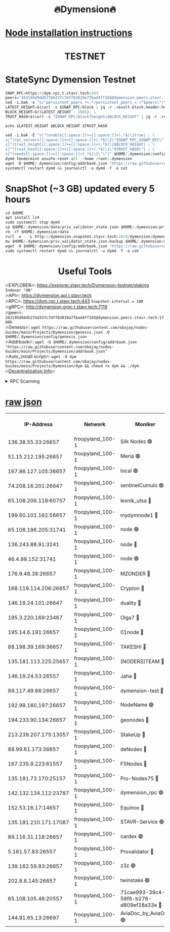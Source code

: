 <h1 align="center"> 🔥Dymension🔥</h1>

[Node installation instructions](https://github.com/obajay/nodes-Guides/tree/main/Projects/Dymension)
=

<h1 align="center"> TESTNET</h1>

# StateSync Dymension Testnet
```python
SNAP_RPC=https://dym.rpc.t.stavr.tech:443
peers="263195d9dd5274d337c7dff03019a7fbad4ff165@dymension.peers.stavr.tech:17086"
sed -i.bak -e "s/^persistent_peers *=.*/persistent_peers = \"$peers\"/" $HOME/.dymension/config/config.toml
LATEST_HEIGHT=$(curl -s $SNAP_RPC/block | jq -r .result.block.header.height); \
BLOCK_HEIGHT=$((LATEST_HEIGHT - 100)); \
TRUST_HASH=$(curl -s "$SNAP_RPC/block?height=$BLOCK_HEIGHT" | jq -r .result.block_id.hash)

echo $LATEST_HEIGHT $BLOCK_HEIGHT $TRUST_HASH

sed -i.bak -E "s|^(enable[[:space:]]+=[[:space:]]+).*$|\1true| ; \
s|^(rpc_servers[[:space:]]+=[[:space:]]+).*$|\1\"$SNAP_RPC,$SNAP_RPC\"| ; \
s|^(trust_height[[:space:]]+=[[:space:]]+).*$|\1$BLOCK_HEIGHT| ; \
s|^(trust_hash[[:space:]]+=[[:space:]]+).*$|\1\"$TRUST_HASH\"| ; \
s|^(seeds[[:space:]]+=[[:space:]]+).*$|\1\"\"|" $HOME/.dymension/config/config.toml
dymd tendermint unsafe-reset-all --home /root/.dymension
wget -O $HOME/.dymension/config/addrbook.json "https://raw.githubusercontent.com/obajay/nodes-Guides/main/Projects/Dymension/addrbook.json"
systemctl restart dymd && journalctl -u dymd -f -o cat

```
# SnapShot (~3 GB) updated every 5 hours
```python
cd $HOME
apt install lz4
sudo systemctl stop dymd
cp $HOME/.dymension/data/priv_validator_state.json $HOME/.dymension/priv_validator_state.json.backup
rm -rf $HOME/.dymension/data
curl -o - -L http://dymension.snapshot.stavr.tech:1019/dymension/dymension-snap.tar.lz4 | lz4 -c -d - | tar -x -C $HOME/.dymension --strip-components 2
mv $HOME/.dymension/priv_validator_state.json.backup $HOME/.dymension/data/priv_validator_state.json
wget -O $HOME/.dymension/config/addrbook.json "https://raw.githubusercontent.com/obajay/nodes-Guides/main/Projects/Dymension/addrbook.json"
sudo systemctl restart dymd && journalctl -u dymd -f -o cat
```

 <h1 align="center"> Useful Tools</h1>

🔥EXPLORER🔥:     https://explorer.stavr.tech/Dymension-testnet/staking        `Indexer "ON"` \
🔥API🔥:          https://dymension.api.t.stavr.tech \
🔥RPC🔥:          https://dym.rpc.t.stavr.tech:443                  `Snapshot-interval = 100` \
🔥gRPC🔥:         http://dymension.grpc.t.stavr.tech:7119 \
🔥peer🔥:         `263195d9dd5274d337c7dff03019a7fbad4ff165@dymension.peers.stavr.tech:17086` \
🔥Genesis🔥:     ```wget https://raw.githubusercontent.com/obajay/nodes-Guides/main/Projects/Dymension/genesis.json -O $HOME/.dymension/config/genesis.json``` \
🔥Addrbook🔥:    ```wget -O $HOME/.dymension/config/addrbook.json "https://raw.githubusercontent.com/obajay/nodes-Guides/main/Projects/Dymension/addrbook.json"``` \
🔥Auto_install script🔥: ```wget -O dym https://raw.githubusercontent.com/obajay/nodes-Guides/main/Projects/Dymension/dym && chmod +x dym && ./dym``` \
🔥[Decentralization Info](https://github.com/obajay/StateSync-snapshots/tree/main/Projects/Dymension/Decentralization)🔥


<details>
<summary>RPC Scanning</summary>

<h2 align="center"> We scan nodes in real time every 4 hours. And we provide the final result of RPC endpoints.
We cannot influence the operation of these nodes in any way. </h2>


```python
If Voting Power is higher than 0 --> then the Node is a validator of the network and may be subject to attack and be a potential threat to the chain.
```
```python
We marked such validators with a red symbol
```

</details>

[raw json](https://rpc-check.dymt.stavr.tech/dymt/rpc-dymt-result.json)
=


<table><tr><th>IP-Address</th><th>Network</th><th>Moniker</th><th>Latest Block Height</th><th>Earliest Block Height</th><th>Catching Up</th><th>Tx Index</th><th>Voting Power</th><th>Scan Time</th></tr><tr><td>136.38.55.33:26657</td><td>froopyland_100-1</td><td>Silk Nodes 🟢</td><td>2411266</td><td>1</td><td>False</td><td>on</td><td>0</td><td>2024-02-03T05:55:27.723644518UTC</td></tr><tr><td>51.15.212.195:26657</td><td>froopyland_100-1</td><td>Meria 🟢</td><td>1651535</td><td>1238063</td><td>False</td><td>on</td><td>0</td><td>2024-02-03T05:54:10.156663033UTC</td></tr><tr><td>167.86.127.105:36657</td><td>froopyland_100-1</td><td>local 🟢</td><td>1651535</td><td>1318001</td><td>False</td><td>off</td><td>0</td><td>2024-02-03T05:55:26.791012190UTC</td></tr><tr><td>74.208.16.201:26647</td><td>froopyland_100-1</td><td>sentinelCumulo 🟢</td><td>2411253</td><td>1652923</td><td>False</td><td>on</td><td>0</td><td>2024-02-03T05:54:14.185596218UTC</td></tr><tr><td>65.108.206.118:60757</td><td>froopyland_100-1</td><td>lesnik_utsa 🔴</td><td>2411257</td><td>1652923</td><td>False</td><td>on</td><td>1</td><td>2024-02-03T05:54:38.193333285UTC</td></tr><tr><td>199.60.101.162:56657</td><td>froopyland_100-1</td><td>mydymnode1 🔴</td><td>2411258</td><td>1652923</td><td>False</td><td>off</td><td>3</td><td>2024-02-03T05:54:38.910251395UTC</td></tr><tr><td>65.108.196.205:31741</td><td>froopyland_100-1</td><td>node 🟢</td><td>2411262</td><td>1652923</td><td>False</td><td>on</td><td>0</td><td>2024-02-03T05:55:02.599548094UTC</td></tr><tr><td>136.243.88.91:3241</td><td>froopyland_100-1</td><td>node 🔴</td><td>2411263</td><td>1652923</td><td>False</td><td>on</td><td>1</td><td>2024-02-03T05:55:10.988251532UTC</td></tr><tr><td>46.4.99.152:31741</td><td>froopyland_100-1</td><td>node 🟢</td><td>2411264</td><td>1652923</td><td>False</td><td>on</td><td>0</td><td>2024-02-03T05:55:13.451355373UTC</td></tr><tr><td>176.9.48.38:26657</td><td>froopyland_100-1</td><td>MZONDER 🔴</td><td>2411265</td><td>1652923</td><td>False</td><td>on</td><td>1</td><td>2024-02-03T05:55:21.918695628UTC</td></tr><tr><td>168.119.114.206:26657</td><td>froopyland_100-1</td><td>Crypton 🔴</td><td>2411267</td><td>1652923</td><td>False</td><td>off</td><td>1</td><td>2024-02-03T05:55:34.879887341UTC</td></tr><tr><td>146.19.24.101:26647</td><td>froopyland_100-1</td><td>duality 🔴</td><td>2411260</td><td>1655313</td><td>False</td><td>on</td><td>1</td><td>2024-02-03T05:54:55.043237333UTC</td></tr><tr><td>195.3.220.169:23467</td><td>froopyland_100-1</td><td>Olga7 🔴</td><td>2411265</td><td>1655313</td><td>False</td><td>on</td><td>1</td><td>2024-02-03T05:55:22.314553628UTC</td></tr><tr><td>195.14.6.191:26657</td><td>froopyland_100-1</td><td>01node 🔴</td><td>2411267</td><td>1655732</td><td>False</td><td>on</td><td>1</td><td>2024-02-03T05:55:34.548445781UTC</td></tr><tr><td>88.198.39.169:36657</td><td>froopyland_100-1</td><td>TAKESHI 🔴</td><td>2411253</td><td>1656584</td><td>False</td><td>on</td><td>1</td><td>2024-02-03T05:54:14.482141716UTC</td></tr><tr><td>135.181.113.225:25657</td><td>froopyland_100-1</td><td>[NODERS]TEAM 🔴</td><td>2411262</td><td>1656584</td><td>False</td><td>on</td><td>1</td><td>2024-02-03T05:55:05.780737912UTC</td></tr><tr><td>146.19.24.53:26557</td><td>froopyland_100-1</td><td>Jaha 🔴</td><td>2411263</td><td>1656584</td><td>False</td><td>off</td><td>1</td><td>2024-02-03T05:55:10.694220178UTC</td></tr><tr><td>89.117.49.68:26657</td><td>froopyland_100-1</td><td>dymension-test 🔴</td><td>2411267</td><td>1723012</td><td>False</td><td>on</td><td>1</td><td>2024-02-03T05:55:35.283457387UTC</td></tr><tr><td>192.99.160.197:26657</td><td>froopyland_100-1</td><td>NodeName 🟢</td><td>1829304</td><td>1826584</td><td>False</td><td>on</td><td>0</td><td>2024-02-03T05:55:40.012872871UTC</td></tr><tr><td>194.233.90.134:26657</td><td>froopyland_100-1</td><td>geonodes 🔴</td><td>2411261</td><td>2015001</td><td>False</td><td>on</td><td>1</td><td>2024-02-03T05:54:56.029288394UTC</td></tr><tr><td>213.239.207.175:13057</td><td>froopyland_100-1</td><td>StakeUp 🔴</td><td>2411268</td><td>2060558</td><td>False</td><td>off</td><td>1</td><td>2024-02-03T05:55:40.270207556UTC</td></tr><tr><td>88.99.61.173:36657</td><td>froopyland_100-1</td><td>deNodes 🔴</td><td>2411262</td><td>2077398</td><td>False</td><td>off</td><td>1</td><td>2024-02-03T05:55:02.910862766UTC</td></tr><tr><td>167.235.9.223:61557</td><td>froopyland_100-1</td><td>F5Nodes 🔴</td><td>2411258</td><td>2100380</td><td>False</td><td>off</td><td>1</td><td>2024-02-03T05:54:43.252530283UTC</td></tr><tr><td>135.181.73.170:25157</td><td>froopyland_100-1</td><td>Pro-Nodes75 🔴</td><td>2411256</td><td>2111256</td><td>False</td><td>on</td><td>1</td><td>2024-02-03T05:54:27.533646365UTC</td></tr><tr><td>142.132.134.112:23787</td><td>froopyland_100-1</td><td>dymension_rpc 🟢</td><td>2411260</td><td>2111260</td><td>False</td><td>on</td><td>0</td><td>2024-02-03T05:54:54.247752190UTC</td></tr><tr><td>152.53.16.17:14657</td><td>froopyland_100-1</td><td>Equinox 🔴</td><td>2411253</td><td>2169800</td><td>False</td><td>on</td><td>1</td><td>2024-02-03T05:54:13.263877719UTC</td></tr><tr><td>135.181.210.171:17087</td><td>froopyland_100-1</td><td>STAVR-Service 🟢</td><td>2411254</td><td>2225118</td><td>False</td><td>on</td><td>0</td><td>2024-02-03T05:54:20.412608131UTC</td></tr><tr><td>89.116.31.118:26657</td><td>froopyland_100-1</td><td>cardex 🟢</td><td>2411259</td><td>2339417</td><td>False</td><td>on</td><td>0</td><td>2024-02-03T05:54:49.855595835UTC</td></tr><tr><td>5.161.57.83:26557</td><td>froopyland_100-1</td><td>Provalidator 🔴</td><td>2411253</td><td>2339618</td><td>False</td><td>on</td><td>1</td><td>2024-02-03T05:54:10.862952337UTC</td></tr><tr><td>139.162.59.83:26657</td><td>froopyland_100-1</td><td>z3z 🟢</td><td>2411254</td><td>2374973</td><td>False</td><td>on</td><td>0</td><td>2024-02-03T05:54:17.874229782UTC</td></tr><tr><td>202.8.8.145:26657</td><td>froopyland_100-1</td><td>twinstake 🟢</td><td>2411263</td><td>2384116</td><td>False</td><td>off</td><td>0</td><td>2024-02-03T05:55:10.219952098UTC</td></tr><tr><td>65.108.105.48:20557</td><td>froopyland_100-1</td><td>71cae993-39c4-58f8-b276-d809ef28a33e 🔴</td><td>2411260</td><td>2402923</td><td>False</td><td>on</td><td>1</td><td>2024-02-03T05:54:54.608320558UTC</td></tr><tr><td>144.91.65.13:26697</td><td>froopyland_100-1</td><td>AviaDoc_by_AviaOne 🟢</td><td>2411255</td><td>2404483</td><td>False</td><td>on</td><td>0</td><td>2024-02-03T05:54:27.105446551UTC</td></tr></table>
